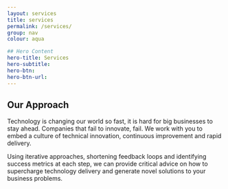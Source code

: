 ```yaml
---
layout: services
title: services
permalink: /services/
group: nav
colour: aqua

## Hero Content
hero-title: Services
hero-subtitle:
hero-btn:
hero-btn-url:
---
```


## Our Approach

Technology is changing our world so fast, it is hard for big businesses to stay ahead. Companies that fail to innovate, fail. We work with you to embed a culture of technical innovation, continuous improvement and rapid delivery.

Using iterative approaches, shortening feedback loops and identifying success metrics at each step, we can provide critical advice on how to supercharge technology delivery and generate novel solutions to your business problems.
